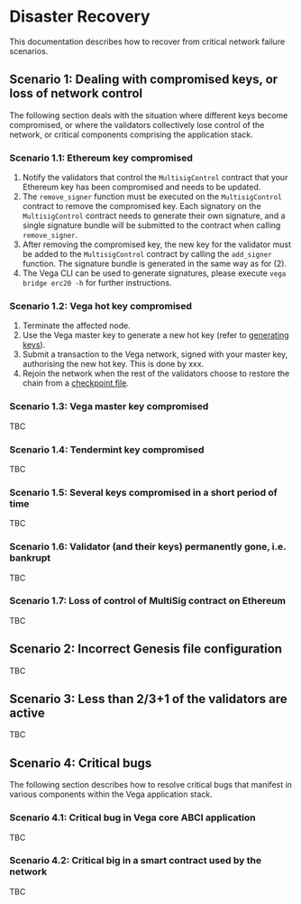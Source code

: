 # Disaster Recovery

This documentation describes how to recover from critical network failure scenarios.

## Scenario 1: Dealing with compromised keys, or loss of network control

The following section deals with the situation where different keys become compromised, or where the validators collectively lose control of the network, or critical components comprising the application stack.

### Scenario 1.1: Ethereum key compromised

1. Notify the validators that control the `MultisigControl` contract that your Ethereum key has been compromised and needs to be updated.
2. The `remove_signer` function must be executed on the `MultisigControl` contract to remove the compromised key. Each signatory on the `MultisigControl` contract needs to generate their own signature, and a single signature bundle will be submitted to the contract when calling `remove_signer`.
3. After removing the compromised key, the new key for the validator must be added to the `MultisigControl` contract by calling the `add_signer` function. The signature bundle is generated in the same way as for (2).
4. The Vega CLI can be used to generate signatures, please execute `vega bridge erc20 -h` for further instructions.

### Scenario 1.2: Vega hot key compromised

1. Terminate the affected node.
2. Use the Vega master key to generate a new hot key (refer to [generating keys](https://github.com/vegaprotocol/networks#generating-vega-keys)).
3. Submit a transaction to the Vega network, signed with your master key, authorising the new hot key. This is done by xxx.
4. Rejoin the network when the rest of the validators choose to restore the chain from a [checkpoint file](https://github.com/vegaprotocol/networks#restore-from-checkpoint).

### Scenario 1.3: Vega master key compromised

TBC

### Scenario 1.4: Tendermint key compromised

TBC

### Scenario 1.5: Several keys compromised in a short period of time

TBC

### Scenario 1.6: Validator (and their keys) permanently gone, i.e. bankrupt

TBC

### Scenario 1.7: Loss of control of MultiSig contract on Ethereum

TBC

## Scenario 2: Incorrect Genesis file configuration

TBC

## Scenario 3: Less than 2/3+1 of the validators are active

TBC

## Scenario 4: Critical bugs

The following section describes how to resolve critical bugs that manifest in various components within the Vega application stack.

### Scenario 4.1: Critical bug in Vega core ABCI application

TBC

### Scenario 4.2: Critical big in a smart contract used by the network

TBC
